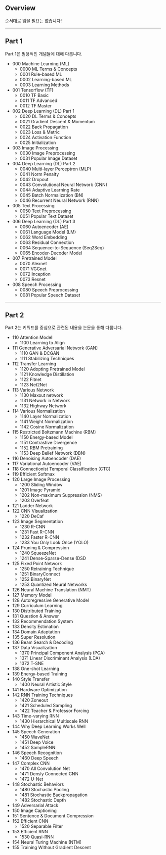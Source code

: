 ## Overview

순서대로 읽을 필요는 없습니다!

---

## Part 1

Part 1은 범용적인 개념들에 대해 다룹니다.

* 000 Machine Learning (ML)
	* 0000 ML Terms & Concepts
	* 0001 Rule-based ML
	* 0002 Learning-based ML
	* 0003 Learning Methods
* 001 Tensorflow (TF)
	* 0010 TF Basic
	* 0011 TF Advanced
	* 0012 TF Master
* 002 Deep Learning (DL) Part 1
	* 0020 DL Terms & Concepts
	* 0021 Gradient Descent & Momentum
	* 0022 Back Propagation
	* 0023 Loss & Metric
	* 0024 Activation Function
	* 0025 Initialization
* 003 Image Processing
	* 0030 Image Preprocessing
	* 0031 Popular Image Dataset
* 004 Deep Learning (DL) Part 2
	* 0040 Multi-layer Perceptron (MLP)
	* 0041 Norm Penalty
	* 0042 Dropout
	* 0043 Convolutional Neural Network (CNN)
	* 0044 Adaptive Learning Rate
	* 0045 Batch Normalization (BN)
	* 0046 Recurrent Neural Network (RNN)
* 005 Text Processing
	* 0050 Text Preprocessing
	* 0051 Popular Text Dataset
* 006 Deep Learning (DL) Part 3
	* 0060 Autoencoder (AE)
	* 0061 Language Model (LM)
	* 0062 Word Embedding
	* 0063 Residual Connection
	* 0064 Sequence-to-Sequence (Seq2Seq)
	* 0065 Encoder-Decoder Model
* 007 Pretrained Model
	* 0070 Alexnet
	* 0071 VGGnet
	* 0072 Inception
	* 0073 Resnet
* 008 Speech Processing
	* 0080 Speech Preprocessing
	* 0081 Popular Speech Dataset

---

## Part 2

Part 2는 키워드를 중심으로 관련된 내용을 논문을 통해 다룹니다.

* 110 Attention Model
	* 1100 Learning to Align 
* 111 Generative Adversarial Network (GAN)
	* 1110 GAN & DCGAN
	* 1111 Stabilizing Techniques
* 112 Transfer Learning
	* 1120 Adopting Pretrained Model
	* 1121 Knowledge Distillation
	* 1122 Fitnet
	* 1123 Net2Net
* 113 Various Network
	* 1130 Maxout network
	* 1131 Network in Network
	* 1132 Highway Network
* 114 Various Normalization
	* 1140 Layer Normalization
	* 1141 Weight Normalization
	* 1142 Cosine Normalization
* 115 Restricted Boltzmann Machine (RBM)
	* 1150 Energy-based Model
	* 1151 Contrastive Divergence
	* 1152 RBM Pretraining
	* 1153 Deep Belief Network (DBN)
* 116 Denoising Autoencoder (DAE)
* 117 Variational Autoencoder (VAE)
* 118 Connectionist Temporal Classification (CTC)
* 119 Efficient Softmax
* 120 Large Image Processing
	* 1200 Sliding Window
	* 1201 Image Pyramid
	* 1202 Non-maximum Suppression (NMS)
	* 1203 Overfeat
* 121 Ladder Network
* 122 CNN Visualization
	* 1220 DeCaf
* 123 Image Segmentation
	* 1230 R-CNN
	* 1231 Fast R-CNN
	* 1232 Faster R-CNN
	* 1233 You Only Look Once (YOLO)
* 124 Pruning & Compression
	* 1240 SqueezeNet
	* 1241 Dense-Sparse-Dense (DSD
* 125 Fixed Point Network
	* 1250 Retraining Technique
	* 1251 BinaryConnect
	* 1252 BinaryNet
	* 1253 Quantized Neural Networks
* 126 Neural Machine Translation (NMT)
* 127 Memory Model
* 128 Autoregressive Generative Model
* 129 Curriculum Learning
* 130 Distributed Training
* 131 Question & Answer
* 132 Recommendation System
* 133 Density Estimation
* 134 Domain Adaptation
* 135 Super Resolution
* 136 Beam Search & Decoding
* 137 Data Visualization
	* 1370 Principal Component Analysis (PCA)
	* 1371 Linear Discriminant Analysis (LDA)
	* 1372 T-SNE
* 138 One-shot Learning
* 139 Energy-based Training
* 140 Style Transfer
	* 1400 Neural Artistic Style
* 141 Hardware Optimization
* 142 RNN Training Techniques
	* 1420 Zoneout
	* 1421 Scheduled Sampling
	* 1422 Teacher & Professor Forcing
* 143 Time-varying RNN
	* 1430 Hierarchical Multiscale RNN
* 144 Why Deep Learning Works Well
* 145 Speech Generation
	* 1450 WaveNet
	* 1451 Deep Voice
	* 1452 SampleRNN
* 146 Speech Recognition
	* 1460 Deep Speech
* 147 Complex CNN
	* 1470 All Convolution Net
	* 1471 Densly Connected CNN
	* 1472 U-Net
* 148 Stochastic Behaviors
	* 1480 Stochastic Pooling
	* 1481 Stochastic Backpropagation
	* 1482 Stochastic Depth
* 149 Adversarial Attack
* 150 Image Captioning
* 151 Sentence & Document Compression
* 152 Efficient CNN
	* 1520 Separable Filter
* 153 Efficient RNN
	* 1530 Quasi-RNN
* 154 Neural Turing Machine (NTM)
* 155 Training Without Gradient Descent
